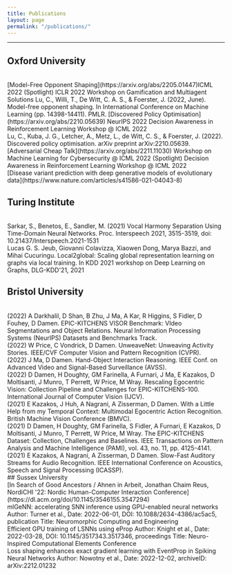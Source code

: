 ```yaml
---
title: Publications
layout: page
permalink: "/publications/"
---
```



------------

## Oxford University
<br>
[Model-Free Opponent Shaping](https://arxiv.org/abs/2205.01447)ICML 2022 (Spotlight) 
ICLR 2022 Workshop on Gamification and Multiagent Solutions  
Lu, C., Willi, T., De Witt, C. A. S., & Foerster, J. (2022, June). Model-free opponent shaping. In International Conference on Machine Learning (pp. 14398-14411). PMLR.  
[Discovered Policy Optimisation](https://arxiv.org/abs/2210.05639)
NeurIPS 2022 
Decision Awareness in Reinforcement Learning Workshop @ ICML 2022
<br>
Lu, C., Kuba, J. G., Letcher, A., Metz, L., de Witt, C. S., & Foerster, J. (2022). Discovered policy optimisation. arXiv preprint arXiv:2210.05639. 
<br>
[Adversarial Cheap Talk](https://arxiv.org/abs/2211.11030) Workshop on Machine Learning for Cybersecurity @ ICML 2022 (Spotlight) 
Decision Awareness in Reinforcement Learning Workshop @ ICML 2022
<br>
[Disease variant prediction with deep generative models of evolutionary data](https://www.nature.com/articles/s41586-021-04043-8) 


## Turing Institute
<br>
Sarkar, S., Benetos, E., Sandler, M. (2021) Vocal Harmony Separation Using Time-Domain Neural Networks. Proc. Interspeech 2021, 3515-3519, doi: 10.21437/Interspeech.2021-1531 
<br>
Lucas G. S. Jeub, Giovanni Colavizza, Xiaowen Dong, Marya Bazzi, and Mihai Cucuringu. Local2global: Scaling global representation learning on graphs via local training. In KDD 2021 workshop on Deep Learning on Graphs, DLG-KDD'21, 2021
<br>

## Bristol University 
<br>
(2022) A Darkhalil, D Shan, B Zhu, J Ma, A Kar, R Higgins, S Fidler, D Fouhey, D Damen. EPIC-KITCHENS VISOR Benchmark: VIdeo Segmentations and Object Relations. Neural Information Processing Systems (NeurIPS) Datasets and Benchmarks Track.
<br>
(2022) W Price, C Vondrick, D Damen. UnweaveNet: Unweaving Activity Stories. IEEE/CVF Computer Vision and Pattern Recognition (CVPR).  
<br>
(2022) J Ma, D Damen. Hand-Object Interaction Reasoning. IEEE Conf. on Advanced Video and Signal-Based Surveillance (AVSS). 
<br>
(2022) D Damen, H Doughty, GM Farinella, A Furnari, J Ma, E Kazakos, D Moltisanti, J Munro, T Perrett, W Price, M Wray. Rescaling Egocentric Vision: Collection Pipeline and Challenges for EPIC-KITCHENS-100. International Journal of Computer Vision (IJCV). 
<br>
(2021) E Kazakos, J Huh, A Nagrani, A Zisserman, D Damen. With a Little Help from my Temporal Context: Multimodal Egocentric Action Recognition. British Machine Vision Conference (BMVC). 
<br>
(2021) D Damen, H Doughty, GM Farinella, S Fidler, A Furnari, E Kazakos, D Moltisanti, J Munro, T Perrett, W Price, M Wray. The EPIC-KITCHENS Dataset: Collection, Challenges and Baselines. IEEE Transactions on Pattern Analysis and Machine Intelligence (PAMI), vol. 43, no. 11, pp. 4125-4141. 
<br>
(2021) E Kazakos, A Nagrani, A Zisserman, D Damen. Slow-Fast Auditory Streams for Audio Recognition. IEEE International Conference on Acoustics, Speech and Signal Processing (ICASSP). 
<br>
## Sussex University 
<br>
[In Search of Good Ancestors / Ahnen in Arbeit, Jonathan Chaim Reus, NordiCHI '22: Nordic Human-Computer Interaction Conference](https://dl.acm.org/doi/10.1145/3546155.3547294) 
<br>
mlGeNN: accelerating SNN inference using GPU-enabled neural networks Author: Turner et al., Date: 2022-06-01, DOI: 10.1088/2634-4386/ac5ac5, publication Title: Neuromorphic Computing and Engineering 
<br>
Efficient GPU training of LSNNs using eProp Author: Knight et al., Date: 2022-03-28, DOI: 10.1145/3517343.3517346, proceedings Title: Neuro-Inspired Computational Elements Conference 
<br>
Loss shaping enhances exact gradient learning with EventProp in Spiking Neural Networks Author: Nowotny et al., Date: 2022-12-02, archiveID: arXiv:2212.01232 
<br>
